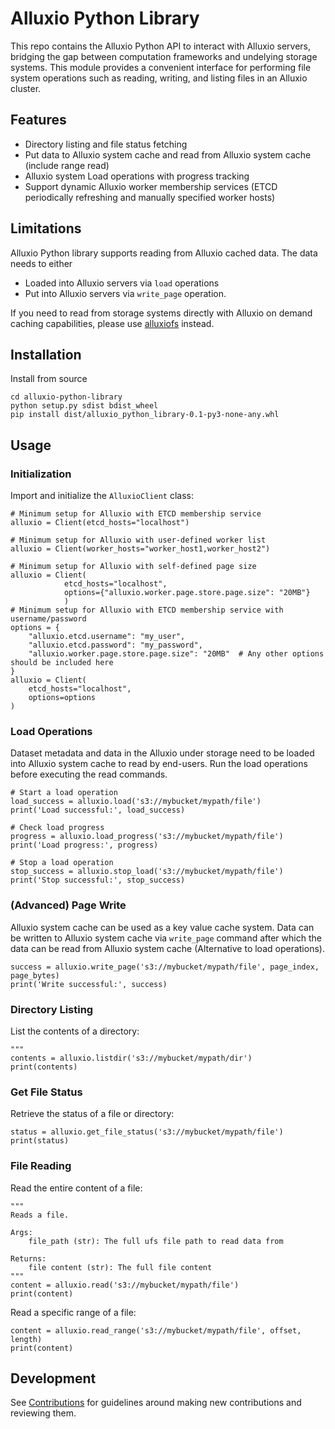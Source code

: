 # Alluxio Python Library

This repo contains the Alluxio Python API to interact with Alluxio servers, bridging the gap between computation frameworks and undelying storage systems. This module provides a convenient interface for performing file system operations such as reading, writing, and listing files in an Alluxio cluster.

## Features

- Directory listing and file status fetching
- Put data to Alluxio system cache and read from Alluxio system cache (include range read)
- Alluxio system Load operations with progress tracking
- Support dynamic Alluxio worker membership services (ETCD periodically refreshing and manually specified worker hosts)

## Limitations

Alluxio Python library supports reading from Alluxio cached data.
The data needs to either
- Loaded into Alluxio servers via `load` operations
- Put into Alluxio servers via `write_page` operation.

If you need to read from storage systems directly with Alluxio on demand caching capabilities,
please use [alluxiofs](https://github.com/fsspec/alluxiofs) instead.

## Installation

Install from source
```
cd alluxio-python-library
python setup.py sdist bdist_wheel
pip install dist/alluxio_python_library-0.1-py3-none-any.whl
```

## Usage

### Initialization
Import and initialize the `AlluxioClient` class:
```
# Minimum setup for Alluxio with ETCD membership service
alluxio = Client(etcd_hosts="localhost")

# Minimum setup for Alluxio with user-defined worker list
alluxio = Client(worker_hosts="worker_host1,worker_host2")

# Minimum setup for Alluxio with self-defined page size
alluxio = Client(
            etcd_hosts="localhost",
            options={"alluxio.worker.page.store.page.size": "20MB"}
            )
# Minimum setup for Alluxio with ETCD membership service with username/password
options = {
    "alluxio.etcd.username": "my_user",
    "alluxio.etcd.password": "my_password",
    "alluxio.worker.page.store.page.size": "20MB"  # Any other options should be included here
}
alluxio = Client(
    etcd_hosts="localhost",
    options=options
)
```

### Load Operations
Dataset metadata and data in the Alluxio under storage need to be loaded into Alluxio system cache
to read by end-users. Run the load operations before executing the read commands.
```
# Start a load operation
load_success = alluxio.load('s3://mybucket/mypath/file')
print('Load successful:', load_success)

# Check load progress
progress = alluxio.load_progress('s3://mybucket/mypath/file')
print('Load progress:', progress)

# Stop a load operation
stop_success = alluxio.stop_load('s3://mybucket/mypath/file')
print('Stop successful:', stop_success)
```

### (Advanced) Page Write
Alluxio system cache can be used as a key value cache system.
Data can be written to Alluxio system cache via `write_page` command
after which the data can be read from Alluxio system cache (Alternative to load operations).

```
success = alluxio.write_page('s3://mybucket/mypath/file', page_index, page_bytes)
print('Write successful:', success)
```

### Directory Listing
List the contents of a directory:
```
"""
contents = alluxio.listdir('s3://mybucket/mypath/dir')
print(contents)
```

### Get File Status
Retrieve the status of a file or directory:
```
status = alluxio.get_file_status('s3://mybucket/mypath/file')
print(status)
```

### File Reading
Read the entire content of a file:
```
"""
Reads a file.

Args:
    file_path (str): The full ufs file path to read data from

Returns:
    file content (str): The full file content
"""
content = alluxio.read('s3://mybucket/mypath/file')
print(content)
```
Read a specific range of a file:
```
content = alluxio.read_range('s3://mybucket/mypath/file', offset, length)
print(content)
```

## Development

See [Contributions](CONTRIBUTING.md) for guidelines around making new contributions and reviewing them.
